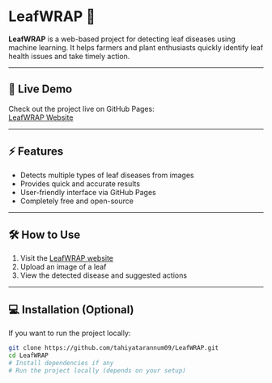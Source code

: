 # LeafWRAP 🌿

**LeafWRAP** is a web-based project for detecting leaf diseases using machine learning. It helps farmers and plant enthusiasts quickly identify leaf health issues and take timely action.

---

## 🔗 Live Demo
Check out the project live on GitHub Pages:  
[LeafWRAP Website](https://tahiyatarannum09.github.io/LeafWRAP/)

---

## ⚡ Features
- Detects multiple types of leaf diseases from images  
- Provides quick and accurate results  
- User-friendly interface via GitHub Pages  
- Completely free and open-source  

---

## 🛠️ How to Use
1. Visit the [LeafWRAP website](https://tahiyatarannum09.github.io/LeafWRAP/)  
2. Upload an image of a leaf  
3. View the detected disease and suggested actions  

---

## 💻 Installation (Optional)
If you want to run the project locally:  
```bash
git clone https://github.com/tahiyatarannum09/LeafWRAP.git
cd LeafWRAP
# Install dependencies if any
# Run the project locally (depends on your setup)
